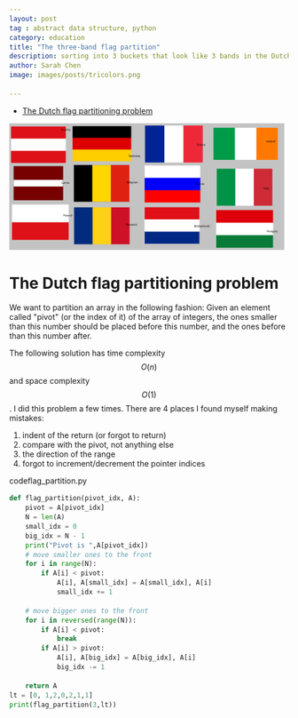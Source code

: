 ```yaml
---
layout: post
tag : abstract data structure, python
category: education
title: "The three-band flag partition"
description: sorting into 3 buckets that look like 3 bands in the Dutch, French, 
author: Sarah Chen
image: images/posts/tricolors.png

---
```

- [The Dutch flag partitioning problem](#the-dutch-flag-partitioning-problem)

![flag](../images/posts/tricolors.png) 
# The Dutch flag partitioning problem
We want to partition an array in the following fashion:
Given an element called "pivot" (or the index of it) of the array of integers,  the ones smaller than this number should be placed before this number, and the ones before than this number after. 

The following solution has time complexity $$O(n)$$ and space complexity $$O(1)$$.  I did this problem a few times.  There are 4 places I found myself making mistakes:
1. indent of the return (or forgot to return)
2. compare with the pivot, not anything else
3. the direction of the range
4. forgot to increment/decrement the pointer indices

<div class="code-head"><span>code</span>flag_partition.py</div>

```py
def flag_partition(pivot_idx, A):
    pivot = A[pivot_idx]
    N = len(A)
    small_idx = 0
    big_idx = N - 1
    print("Pivot is ",A[pivot_idx])
    # move smaller ones to the front
    for i in range(N):
        if A[i] < pivot:
            A[i], A[small_idx] = A[small_idx], A[i]
            small_idx += 1

    # move bigger ones to the front
    for i in reversed(range(N)):
        if A[i] < pivot:
            break
        if A[i] > pivot:
            A[i], A[big_idx] = A[big_idx], A[i]
            big_idx -= 1

    return A
lt = [0, 1,2,0,2,1,1]
print(flag_partition(3,lt))
```

